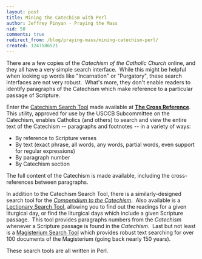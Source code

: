 ```yaml
---
layout: post
title: Mining the Catechism with Perl
author: Jeffrey Pinyan - Praying the Mass
nid: 50
comments: true
redirect_from: /blog/praying-mass/mining-catechism-perl/
created: 1247586521
---
```

<p>There are a few copies of the <em>Catechism of the Catholic Church</em> online, and they all have a very simple search interface.&nbsp; While this might be helpful when looking up words like &quot;Incarnation&quot; or &quot;Purgatory&quot;, these search interfaces are not very robust.&nbsp; What's more, they don't enable readers to identify paragraphs of the Catechism which make reference to a particular passage of Scripture.</p>
<p>Enter the <a href="http://japhy.perlmonk.org/bible/catechism.cgi">Catechism Search Tool</a> made available at <a href="http://thecrossreference.blogspot.com/"><strong>The Cross Reference</strong></a>.&nbsp; This utility, approved for use by the USCCB Subcommittee on the Catechism, enables Catholics (and others)&nbsp;to search and view the entire text of the Catechism -- paragraphs and footnotes -- in a variety of ways:</p>
<ul>
    <li>By reference to Scripture verses</li>
    <li>By text (exact phrase, all words, any words, partial words, even support for regular expressions)</li>
    <li>By paragraph number</li>
    <li>By Catechism section</li>
</ul>
<p>The full content of the Catechism is made available, including the cross-references between paragraphs.</p>
<!--break-->
<p>In addition to the Catechism Search Tool, there is a similarly-designed search tool for the <a href="http://japhy.perlmonk.org/bible/compendium.cgi?"><em>Compendium to the Catechism</em></a>.&nbsp; Also available is a <a href="http://japhy.perlmonk.org/bible/lectionary.cgi?">Lectionary Search Tool</a>, allowing you to find out the readings for a given liturgical day, or find the liturgical days which include a given Scripture passage.&nbsp; This tool provides paragraphs numbers from the <em>Catechism</em> whenever a Scripture passage is found in the <em>Catechism</em>.&nbsp; Last but not least is a <a href="http://japhy.perlmonk.org/bible/magisterium.cgi">Magisterium Search Tool</a> which provides robust text searching for over 100 documents of the Magisterium (going back nearly 150 years).</p>
<p>These search tools are all written in Perl.</p>

